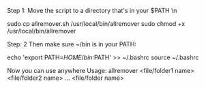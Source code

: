 Step 1: Move the script to a directory that's in your $PATH \n

sudo cp allremover.sh /usr/local/bin/allremover
sudo chmod +x /usr/local/bin/allremover

Step: 2
Then make sure ~/bin is in your PATH:

echo 'export PATH=$HOME/bin:$PATH' >> ~/.bashrc
source ~/.bashrc

Now you can use anywhere
Usage: allremover <file/folder1 name> <file/folder2 name> ... <file/folder name>

